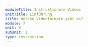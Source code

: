 ```yaml
---
moduleTitle: Instruktionale Videos
unitTitle: Einführung
title: Welche Videoformate gibt es?
module: 7
unit: 0
subunit: 1
type: instruction
---
```


<videomodeling question="3gWwKzuhqus" answer="2CEgwSul31U"></videmodeling>